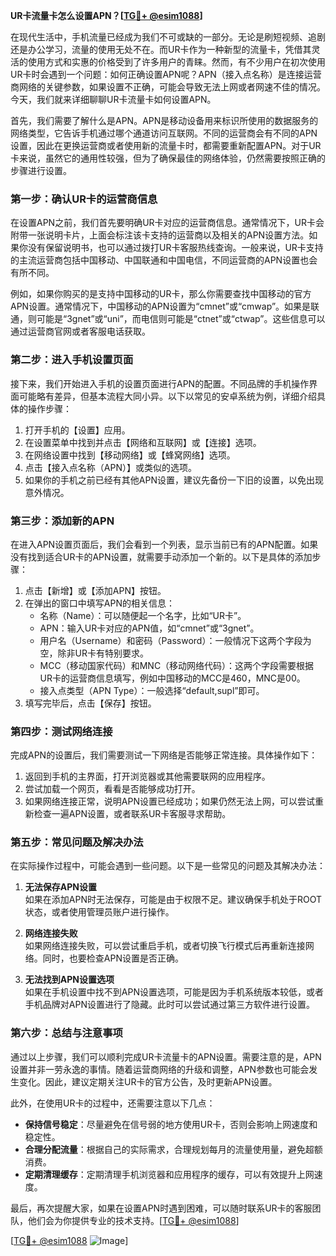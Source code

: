**UR卡流量卡怎么设置APN？[[TG💪+ @esim1088](https://t.me/s/esim1088)]**

在现代生活中，手机流量已经成为我们不可或缺的一部分。无论是刷短视频、追剧还是办公学习，流量的使用无处不在。而UR卡作为一种新型的流量卡，凭借其灵活的使用方式和实惠的价格受到了许多用户的青睐。然而，有不少用户在初次使用UR卡时会遇到一个问题：如何正确设置APN呢？APN（接入点名称）是连接运营商网络的关键参数，如果设置不正确，可能会导致无法上网或者网速不佳的情况。今天，我们就来详细聊聊UR卡流量卡如何设置APN。

首先，我们需要了解什么是APN。APN是移动设备用来标识所使用的数据服务的网络类型，它告诉手机通过哪个通道访问互联网。不同的运营商会有不同的APN设置，因此在更换运营商或者使用新的流量卡时，都需要重新配置APN。对于UR卡来说，虽然它的通用性较强，但为了确保最佳的网络体验，仍然需要按照正确的步骤进行设置。

### **第一步：确认UR卡的运营商信息**

在设置APN之前，我们首先要明确UR卡对应的运营商信息。通常情况下，UR卡会附带一张说明卡片，上面会标注该卡支持的运营商以及相关的APN设置方法。如果你没有保留说明书，也可以通过拨打UR卡客服热线查询。一般来说，UR卡支持的主流运营商包括中国移动、中国联通和中国电信，不同运营商的APN设置也会有所不同。

例如，如果你购买的是支持中国移动的UR卡，那么你需要查找中国移动的官方APN设置。通常情况下，中国移动的APN设置为“cmnet”或“cmwap”。如果是联通，则可能是“3gnet”或“uni”，而电信则可能是“ctnet”或“ctwap”。这些信息可以通过运营商官网或者客服电话获取。

### **第二步：进入手机设置页面**

接下来，我们开始进入手机的设置页面进行APN的配置。不同品牌的手机操作界面可能略有差异，但基本流程大同小异。以下以常见的安卓系统为例，详细介绍具体的操作步骤：

1. 打开手机的【设置】应用。
2. 在设置菜单中找到并点击【网络和互联网】或【连接】选项。
3. 在网络设置中找到【移动网络】或【蜂窝网络】选项。
4. 点击【接入点名称（APN）】或类似的选项。
5. 如果你的手机之前已经有其他APN设置，建议先备份一下旧的设置，以免出现意外情况。

### **第三步：添加新的APN**

在进入APN设置页面后，我们会看到一个列表，显示当前已有的APN配置。如果没有找到适合UR卡的APN设置，就需要手动添加一个新的。以下是具体的添加步骤：

1. 点击【新增】或【添加APN】按钮。
2. 在弹出的窗口中填写APN的相关信息：
   - 名称（Name）：可以随便起一个名字，比如“UR卡”。
   - APN：输入UR卡对应的APN值，如“cmnet”或“3gnet”。
   - 用户名（Username）和密码（Password）：一般情况下这两个字段为空，除非UR卡有特别要求。
   - MCC（移动国家代码）和MNC（移动网络代码）：这两个字段需要根据UR卡的运营商信息填写，例如中国移动的MCC是460，MNC是00。
   - 接入点类型（APN Type）：一般选择“default,supl”即可。
3. 填写完毕后，点击【保存】按钮。

### **第四步：测试网络连接**

完成APN的设置后，我们需要测试一下网络是否能够正常连接。具体操作如下：

1. 返回到手机的主界面，打开浏览器或其他需要联网的应用程序。
2. 尝试加载一个网页，看看是否能够成功打开。
3. 如果网络连接正常，说明APN设置已经成功；如果仍然无法上网，可以尝试重新检查一遍APN设置，或者联系UR卡客服寻求帮助。

### **第五步：常见问题及解决办法**

在实际操作过程中，可能会遇到一些问题。以下是一些常见的问题及其解决办法：

1. **无法保存APN设置**  
   如果在添加APN时无法保存，可能是由于权限不足。建议确保手机处于ROOT状态，或者使用管理员账户进行操作。

2. **网络连接失败**  
   如果网络连接失败，可以尝试重启手机，或者切换飞行模式后再重新连接网络。同时，也要检查APN设置是否正确。

3. **无法找到APN设置选项**  
   如果在手机设置中找不到APN设置选项，可能是因为手机系统版本较低，或者手机品牌对APN设置进行了隐藏。此时可以尝试通过第三方软件进行设置。

### **第六步：总结与注意事项**

通过以上步骤，我们可以顺利完成UR卡流量卡的APN设置。需要注意的是，APN设置并非一劳永逸的事情。随着运营商网络的升级和调整，APN参数也可能会发生变化。因此，建议定期关注UR卡的官方公告，及时更新APN设置。

此外，在使用UR卡的过程中，还需要注意以下几点：

- **保持信号稳定**：尽量避免在信号弱的地方使用UR卡，否则会影响上网速度和稳定性。
- **合理分配流量**：根据自己的实际需求，合理规划每月的流量使用量，避免超额消费。
- **定期清理缓存**：定期清理手机浏览器和应用程序的缓存，可以有效提升上网速度。

最后，再次提醒大家，如果在设置APN时遇到困难，可以随时联系UR卡的客服团队，他们会为你提供专业的技术支持。[[TG💪+ @esim1088](https://t.me/s/esim1088)]

[[TG💪+ @esim1088](https://t.me/s/esim1088) ![Image](https://i.postimg.cc/4NQfJmqS/Snipaste-2025-05-13-00-14-12.png)]